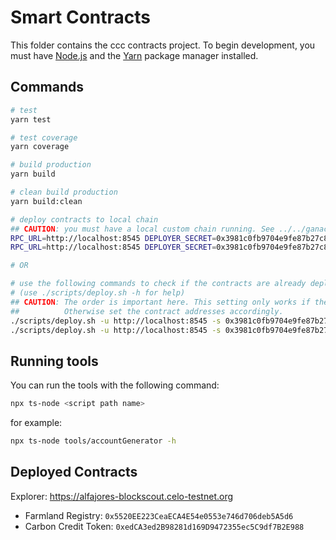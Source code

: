 # Smart Contracts

This folder contains the ccc contracts project. To begin development, you must have [Node.js](https://nodejs.org/en/) and the [Yarn](https://yarnpkg.com) package manager installed.


## Commands

```bash
# test
yarn test

# test coverage
yarn coverage

# build production
yarn build

# clean build production
yarn build:clean

# deploy contracts to local chain
## CAUTION: you must have a local custom chain running. See ../../ganache folder
RPC_URL=http://localhost:8545 DEPLOYER_SECRET=0x3981c0fb9704e9fe87b27c8a7678fcd680d8c7f142ef6be886e994ad0e9a1a18 yarn deploy:registry
RPC_URL=http://localhost:8545 DEPLOYER_SECRET=0x3981c0fb9704e9fe87b27c8a7678fcd680d8c7f142ef6be886e994ad0e9a1a18 yarn deploy:token

# OR

# use the following commands to check if the contracts are already deployed before deploying them
# (use ./scripts/deploy.sh -h for help)
## CAUTION: The order is important here. This setting only works if the registry contract deployment tx is the first and the token contract deployment tx is the second tx of the chain.
##          Otherwise set the contract addresses accordingly.
./scripts/deploy.sh -u http://localhost:8545 -s 0x3981c0fb9704e9fe87b27c8a7678fcd680d8c7f142ef6be886e994ad0e9a1a18 -c 0xe69040B036FaF59C62455e826D971A22EE8EEcd0 -o registry
./scripts/deploy.sh -u http://localhost:8545 -s 0x3981c0fb9704e9fe87b27c8a7678fcd680d8c7f142ef6be886e994ad0e9a1a18 -c 0x51CD2047C35c32f30a3B7bCC87c4A81794f8F804 -o token
```


## Running tools

You can run the tools with the following command:
```bash
npx ts-node <script path name>
```

for example:
```bash
npx ts-node tools/accountGenerator -h
```


## Deployed Contracts

Explorer: https://alfajores-blockscout.celo-testnet.org

- Farmland Registry: `0x5520EE223CeaECA4E54e0553e746d706deb5A5d6`
- Carbon Credit Token: `0xedCA3ed2B98281d169D9472355ec5C9df7B2E988`